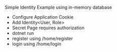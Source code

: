 Simple Identity Example using in-memory database

* Configure Application Cookie
* Add Identity<User, Role>
* Secret Page requires authorization
* dotnet run
* register using /home/register
* login using /home/login
